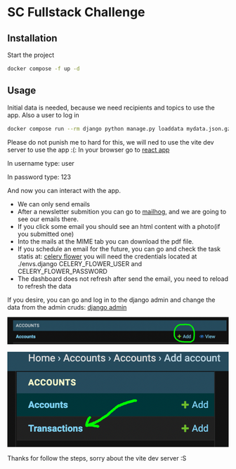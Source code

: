 # SC Fullstack Challenge


## Installation

Start the project

```bash
docker compose -f up -d
```

## Usage

Initial data is needed, because we need recipients and topics to use the app. Also a user to log in
```bash
docker compose run --rm django python manage.py loaddata mydata.json.gz
```

Please do not punish me to hard for this, we will ned to use the vite dev server to use the app :(:
In your browser go to [react app](http://localhost:5173/)

In username type: user

In password type: 123

And now you can interact with the app.

 * We can only send emails
 * After a newsletter submition you can go to [mailhog](http://127.0.0.1:8025), and we are going to see our emails there.
 * If you click some email you should see an html content with a photo(if you submitted one)
 * Into the mails at the MIME tab you can download the pdf file.
 * If you schedule an email for the future, you can go and check the task statis at:
   [celery flower](http://127.0.0.1:5555//) you will need the credentials located at ./envs.django CELERY_FLOWER_USER and CELERY_FLOWER_PASSWORD
 * The dashboard does not refresh after send the email, you need to reload to refresh the data
 
If you desire, you can go and log in to the django admin and change the data from the admin cruds:
[django admin](http://127.0.0.1:8000/admin)

![alt text](https://github.com/juliocefe/sc_challenge/blob/main/accounts.png?raw=true)

![alt text](https://github.com/juliocefe/sc_challenge/blob/main/transactions.png?raw=true)

Thanks for follow the steps, sorry about the vite dev server :S


    
